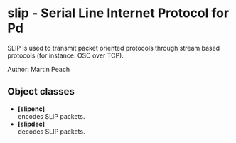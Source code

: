 slip - Serial Line Internet Protocol for Pd
===========================================

SLIP is used to transmit packet oriented protocols through stream based
protocols (for instance: OSC over TCP).

Author: Martin Peach

## Object classes

- **[slipenc]**  
  encodes SLIP packets.
- **[slipdec]**  
  decodes SLIP packets.

